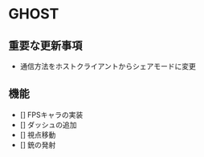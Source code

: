 # GHOST
 ## 重要な更新事項
 - 通信方法をホストクライアントからシェアモードに変更
 
 ## 機能
 - [] FPSキャラの実装
 - [] ダッシュの追加
 - [] 視点移動
 - [] 銃の発射